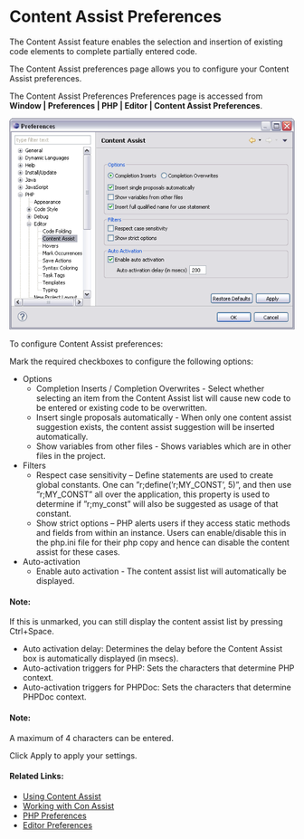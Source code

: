 # Content Assist Preferences

<!--context:code_assist_preferences-->

The Content Assist feature enables the selection and insertion of existing code elements to complete partially entered code.

The Content Assist preferences page allows you to configure your Content Assist preferences.

The Content Assist Preferences Preferences page is accessed from **Window | Preferences | PHP | Editor | Content Assist Preferences**.

![Content Assist Preferences](images/code_assist_content_assist.png "Content Assist Preferences")

<!--ref-start-->

To configure Content Assist preferences:

Mark the required checkboxes to configure the following options:

 * Options
    * Completion Inserts / Completion Overwrites - Select whether selecting an item from the Content Assist list  will cause new code to be entered or existing code to be overwritten.
    * Insert single proposals automatically - When only one content assist suggestion exists, the content assist suggestion will be inserted automatically.
    * Show variables from other files - Shows variables which are in other files in the project.
 * Filters
    * Respect case sensitivity – Define statements are used to create global constants. One can ”r;define(’r;MY_CONST’, 5)”, and then use ”r;MY_CONST” all over the application, this property is used to determine if ”r;my_const” will also be suggested as usage of that constant.
    * Show strict options – PHP alerts users if they access static methods and fields from within an instance.  Users can enable/disable this in the php.ini file for their php copy and hence can disable the content assist for these cases.
 * Auto-activation
    * Enable auto activation - The content assist list will automatically be displayed.

<!--note-start-->

#### Note:

If this is unmarked, you can still display the content assist list by pressing Ctrl+Space.

<!--note-end-->

 * Auto activation delay: Determines the delay before the Content Assist box is automatically displayed (in msecs).
 * Auto-activation triggers for PHP: Sets the characters that determine PHP context.
 * Auto-activation triggers for PHPDoc: Sets the characters that determine PHPDoc context.

<!--note-start-->

#### Note:

A maximum of 4 characters can be entered.

<!--note-end-->

Click Apply to apply your settings.

<!--ref-end-->

<!--links-start-->

#### Related Links:

 * [Using Content Assist](../../../024-tasks/024-using_code_assist.md)
 * [Working with Con Assist](../../../008-getting_started/016-basic_tutorial/016-working_with_code_assist.md)
 * [PHP Preferences](../../../032-reference/032-preferences/000-index.md)
 * [Editor Preferences](000-index.md)

<!--links-end-->

